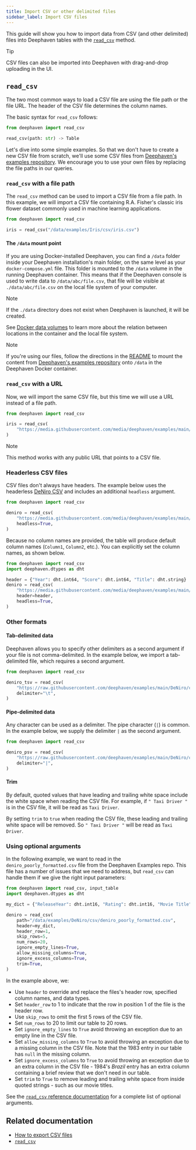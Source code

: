```yaml
---
title: Import CSV or other delimited files
sidebar_label: Import CSV files
---
```


This guide will show you how to import data from CSV (and other delimited) files into Deephaven tables with the [`read_csv`](../../reference/data-import-export/CSV/readCsv.md) method.

> [!TIP]
> CSV files can also be imported into Deephaven with drag-and-drop uploading in the UI.

## `read_csv`

The two most common ways to load a CSV file are using the file path or the file URL. The header of the CSV file determines the column names.

The basic syntax for `read_csv` follows:

```python syntax
from deephaven import read_csv

read_csv(path: str) -> Table
```

Let's dive into some simple examples. So that we don't have to create a new CSV file from scratch, we'll use some CSV files from [Deephaven's examples repository](https://github.com/deephaven/examples). We encourage you to use your own files by replacing the file paths in our queries.

### `read_csv` with a file path

The `read_csv` method can be used to import a CSV file from a file path. In this example, we will import a CSV file containing R.A. Fisher's classic iris flower dataset commonly used in machine learning applications.

```python order=iris
from deephaven import read_csv

iris = read_csv("/data/examples/Iris/csv/iris.csv")
```

#### The `/data` mount point

If you are using Docker-installed Deephaven, you can find a `/data` folder inside your Deephaven installation's main folder, on the same level as your `docker-compose.yml` file. This folder is mounted to the `/data` volume in the running Deephaven container. This means that if the Deephaven console is used to write data to `/data/abc/file.csv`, that file will be visible at `./data/abc/file.csv` on the local file system of your computer.

> [!NOTE]
> If the `./data` directory does not exist when Deephaven is launched, it will be created.

See [Docker data volumes](../../conceptual/docker-data-volumes.md) to learn more about the relation between locations in the container and the local file system.

> [!NOTE]
> If you're using our files, follow the directions in the [README](https://github.com/deephaven/examples/blob/main/README.md) to mount the content from [Deephaven's examples repository](https://github.com/deephaven/examples) onto `/data` in the Deephaven Docker container.

### `read_csv` with a URL

Now, we will import the same CSV file, but this time we will use a URL instead of a file path.

```python order=iris
from deephaven import read_csv

iris = read_csv(
    "https://media.githubusercontent.com/media/deephaven/examples/main/Iris/csv/iris.csv"
)
```

> [!NOTE]
> This method works with any public URL that points to a CSV file.

### Headerless CSV files

CSV files don't always have headers. The example below uses the headerless [DeNiro CSV](https://github.com/deephaven/examples/tree/main/DeNiro/csv/deniro_headerless.csv) and includes an additional `headless` argument.

```python order=deniro
from deephaven import read_csv

deniro = read_csv(
    "https://media.githubusercontent.com/media/deephaven/examples/main/DeNiro/csv/deniro_headerless.csv",
    headless=True,
)
```

Because no column names are provided, the table will produce default column names (`Column1`, `Column2`, etc.). You can explicitly set the column names, as shown below.

```python order=deniro
from deephaven import read_csv
import deephaven.dtypes as dht

header = {"Year": dht.int64, "Score": dht.int64, "Title": dht.string}
deniro = read_csv(
    "https://media.githubusercontent.com/media/deephaven/examples/main/DeNiro/csv/deniro_headerless.csv",
    header=header,
    headless=True,
)
```

### Other formats

#### Tab-delimited data

Deephaven allows you to specify other delimiters as a second argument if your file is not comma-delimited. In the example below, we import a tab-delimited file, which requires a second argument.

```python order=deniro_tsv
from deephaven import read_csv

deniro_tsv = read_csv(
    "https://raw.githubusercontent.com/deephaven/examples/main/DeNiro/csv/deniro.tsv",
    delimiter="\t",
)
```

#### Pipe-delimited data

Any character can be used as a delimiter. The pipe character (`|`) is common. In the example below, we supply the delimiter `|` as the second argument.

```python order=deniro_psv
from deephaven import read_csv

deniro_psv = read_csv(
    "https://raw.githubusercontent.com/deephaven/examples/main/DeNiro/csv/deniro.psv",
    delimiter="|",
)
```

#### Trim

By default, quoted values that have leading and trailing white space include the white space when reading the CSV file. For example, if `" Taxi Driver "` is in the CSV file, it will be read as `Taxi Driver`.

By setting `trim` to `true` when reading the CSV file, these leading and trailing white space will be removed. So `" Taxi Driver "` will be read as `Taxi Driver`.

### Using optional arguments

In the following example, we want to read in the `deniro_poorly_formatted.csv` file from the Deephaven Examples repo. This file has a number of issues that we need to address, but `read_csv` can handle them if we give the right input parameters:

```python order=deniro
from deephaven import read_csv, input_table
import deephaven.dtypes as dht

my_dict = {"ReleaseYear": dht.int16, "Rating": dht.int16, "Movie Title": dht.string}

deniro = read_csv(
    path="/data/examples/DeNiro/csv/deniro_poorly_formatted.csv",
    header=my_dict,
    header_row=1,
    skip_rows=5,
    num_rows=20,
    ignore_empty_lines=True,
    allow_missing_columns=True,
    ignore_excess_columns=True,
    trim=True,
)
```

In the example above, we:

- Use `header` to override and replace the files's header row, specified column names, and data types.
- Set `header_row` to 1 to indicate that the row in position 1 of the file is the header row.
- Use `skip_rows` to omit the first 5 rows of the CSV file.
- Set `num_rows` to 20 to limit our table to 20 rows.
- Set `ignore_empty_lines` to `True` avoid throwing an exception due to an empty line in the CSV file.
- Set `allow_missing_columns` to `True` to avoid throwing an exception due to a missing column in the CSV file. Note that the 1983 entry in our table has `null` in the missing column.
- Set `ignore_excess_columns` to `True` to avoid throwing an exception due to an extra column in the CSV file - 1984's _Brazil_ entry has an extra column containing a brief review that we don't need in our table.
- Set `trim` to `True` to remove leading and trailing white space from inside quoted strings - such as our movie titles.

See the [`read_csv` reference documentation](../../reference/data-import-export/CSV/readCsv.md) for a complete list of optional arguments.

## Related documentation

- [How to export CSV files](./csv-export.md)
- [`read_csv`](../../reference/data-import-export/CSV/readCsv.md)
